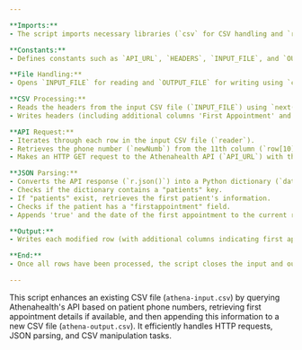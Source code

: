 ```yaml
---

**Imports:** 
- The script imports necessary libraries (`csv` for CSV handling and `requests` for making HTTP requests).

**Constants:** 
- Defines constants such as `API_URL`, `HEADERS`, `INPUT_FILE`, and `OUTPUT_FILE` for API endpoint, headers for API authorization, and input/output file paths.

**File Handling:** 
- Opens `INPUT_FILE` for reading and `OUTPUT_FILE` for writing using `csv.reader` and `csv.writer` respectively. Handles files using `with` statements to ensure proper opening and closing.

**CSV Processing:**
- Reads the headers from the input CSV file (`INPUT_FILE`) using `next(reader)`.
- Writes headers (including additional columns 'First Appointment' and 'First Appointment Date') to the output CSV file (`OUTPUT_FILE`) using `writer.writerow(headers)`.

**API Request:**
- Iterates through each row in the input CSV file (`reader`).
- Retrieves the phone number (`newNumb`) from the 11th column (`row[10]`).
- Makes an HTTP GET request to the Athenahealth API (`API_URL`) with the phone number as a query parameter (`anyphone=newNumb`) and headers (`HEADERS`).

**JSON Parsing:**
- Converts the API response (`r.json()`) into a Python dictionary (`data`).
- Checks if the dictionary contains a "patients" key.
- If "patients" exist, retrieves the first patient's information.
- Checks if the patient has a "firstappointment" field.
- Appends 'true' and the date of the first appointment to the current row (`row`) if available; otherwise, appends 'false' and an empty string.

**Output:**
- Writes each modified row (with additional columns indicating first appointment details) to the output CSV file (`OUTPUT_FILE`) using `writer.writerow(row)`.

**End:** 
- Once all rows have been processed, the script closes the input and output files automatically due to the `with` statement.

---
```


This script enhances an existing CSV file (`athena-input.csv`) by querying Athenahealth's API based on patient phone numbers, retrieving first appointment details if available, and then appending this information to a new CSV file (`athena-output.csv`). It efficiently handles HTTP requests, JSON parsing, and CSV manipulation tasks.
